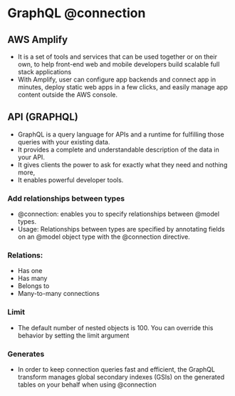 # GraphQL @connection

## AWS Amplify
- It is a set of tools and services that can be used together or on their own, to help front-end web and mobile developers build scalable full stack applications
- With Amplify, user can configure app backends and connect  app in minutes, deploy static web apps in a few clicks, and easily manage app content outside the AWS console.

## API (GRAPHQL)
- GraphQL is a query language for APIs and a runtime for fulfilling those queries with your existing data.
- It provides a complete and understandable description of the data in your API.
- It gives clients the power to ask for exactly what they need and nothing more,
- It enables powerful developer tools.

### Add relationships between types
- @connection: enables you to specify relationships between @model types.
- Usage: Relationships between types are specified by annotating fields on an @model object type with the @connection directive.

### Relations:
- Has one
- Has many
- Belongs to
- Many-to-many connections

### Limit
- The default number of nested objects is 100. You can override this behavior by setting the limit argument

### Generates
- In order to keep connection queries fast and efficient, the GraphQL transform manages global secondary indexes (GSIs) on the generated tables on your behalf when using @connection